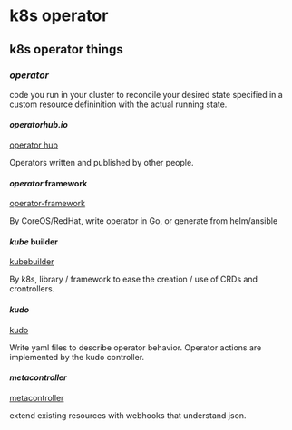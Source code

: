 # k8s operator

## k8s operator things

### _operator_

code you run in your cluster to reconcile your desired state
specified in a custom resource defininition
with the actual running state.

#### _operatorhub.io_

[operator hub](https://operatorhub.io/)

Operators written and published by other people.

#### _operator_ framework

[operator-framework](https://github.com/operator-framework/operator-sdk)

By CoreOS/RedHat, write operator in Go, or generate from helm/ansible

#### _kube_ builder

[kubebuilder](https://github.com/kubernetes-sigs/kubebuilder)

By k8s, library / framework to ease the creation / use of CRDs and crontrollers.

#### _kudo_

[kudo](https://kudo.dev/)

Write yaml files to describe operator behavior.
Operator actions are implemented by the kudo controller.

#### _metacontroller_

[metacontroller](https://metacontroller.app/)

extend existing resources with webhooks that understand json.
